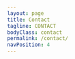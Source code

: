 ```yaml
---
layout: page
title: Contact
tagline: CONTACT
bodyClass: contact
permalink: /contact/
navPosition: 4
---
```


